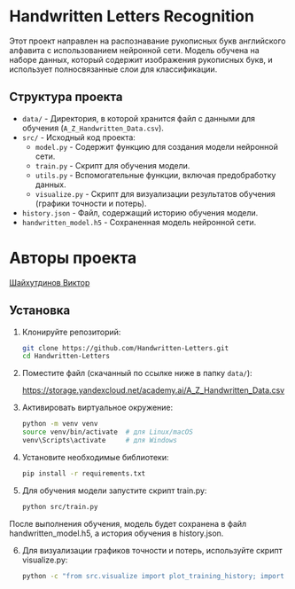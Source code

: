 # Handwritten Letters Recognition

Этот проект направлен на распознавание рукописных букв английского алфавита с использованием нейронной сети. Модель обучена на наборе данных, который содержит изображения рукописных букв, и использует полносвязанные слои для классификации.

## Структура проекта

- `data/` - Директория, в которой хранится файл с данными для обучения (`A_Z_Handwritten_Data.csv`).
- `src/` - Исходный код проекта:
  - `model.py` - Содержит функцию для создания модели нейронной сети.
  - `train.py` - Скрипт для обучения модели.
  - `utils.py` - Вспомогательные функции, включая предобработку данных.
  - `visualize.py` - Скрипт для визуализации результатов обучения (графики точности и потерь).
- `history.json` - Файл, содержащий историю обучения модели.
- `handwritten_model.h5` - Сохраненная модель нейронной сети.

# Авторы проекта

[Шайхутдинов Виктор](https://github.com/drugojkira)


## Установка

1. Клонируйте репозиторий:

   ```bash
   git clone https://github.com/Handwritten-Letters.git
   cd Handwritten-Letters

2. Поместите файл (скачанный по ссылке ниже в папку `data/`):

   https://storage.yandexcloud.net/academy.ai/A_Z_Handwritten_Data.csv

3. Активировать виртуальное окружение:

   ```bash
   python -m venv venv
   source venv/bin/activate  # для Linux/macOS
   venv\Scripts\activate     # для Windows

4. Установите необходимые библиотеки:

   ```bash
   pip install -r requirements.txt

5. Для обучения модели запустите скрипт train.py:

   ```bash
   python src/train.py

После выполнения обучения, модель будет сохранена в файл handwritten_model.h5, а история обучения в history.json.

6. Для визуализации графиков точности и потерь, используйте скрипт visualize.py:

   ```bash
   python -c "from src.visualize import plot_training_history; import pandas as pd; history = pd.read_json('history.json'); plot_training_history(history)"


   
